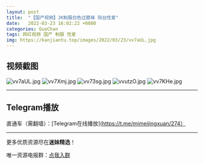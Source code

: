 ```yaml
---
layout: post
title:  "【国产视频】JK制服白色过膝袜 阳台性爱"
date:   2022-03-23 16:02:22 +0800
categories: GuoChan
tags: 网红视频 国产 制服 性爱
img: https://kanjiantu.top/images/2022/03/23/vv7aUL.jpg
---
```



## 视频截图

![vv7aUL.jpg](https://kanjiantu.top/images/2022/03/23/vv7aUL.jpg)
![vv7Xmj.jpg](https://kanjiantu.top/images/2022/03/23/vv7Xmj.jpg)
![vv73sg.jpg](https://kanjiantu.top/images/2022/03/23/vv73sg.jpg)
![vvutzO.jpg](https://kanjiantu.top/images/2022/03/23/vvutzO.jpg)
![vv7KHe.jpg](https://kanjiantu.top/images/2022/03/23/vv7KHe.jpg)

* * *
## Telegram播放

直通车（需翻墙）：[Telegram在线播放](https://t.me/mimeijingxuan/274）

* * *
更多优质资源尽在**迷妹精选**！

唯一资源电报群：[点我入群](https://t.me/mimeijingxuan)


